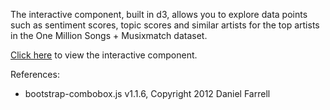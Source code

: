 The interactive component, built in d3, allows you to explore data points such as sentiment scores, topic scores and similar artists for the top artists in the One Million Songs + Musixmatch dataset.

[Click here](http://bl.ocks.org/valmikkpatel/raw/39a0dceca5fec3d67124c99a6578c5b9) to view the interactive component.


References:
* bootstrap-combobox.js v1.1.6, Copyright 2012 Daniel Farrell
